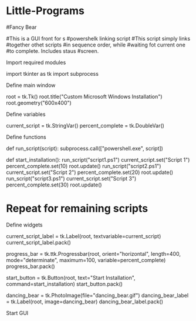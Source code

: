 # Little-Programs

#Fancy Bear

#This is a GUI front for s #powershelk linking script
#This script simply links #together othet scripts
#in sequence order, while #waiting fot current one
#to complete. Includes staus #screen.


Import required modules

import tkinter as tk
import subprocess

Define main window

root = tk.Tk()
root.title("Custom Microsoft Windows Installation")
root.geometry("600x400")

Define variables

current_script = tk.StringVar()
percent_complete = tk.DoubleVar()

Define functions

def run_script(script):
subprocess.call(["powershell.exe", script])

def start_installation():
run_script("script1.ps1")
current_script.set("Script 1")
percent_complete.set(10)
root.update()
run_script("script2.ps1")
current_script.set("Script 2")
percent_complete.set(20)
root.update()
run_script("script3.ps1")
current_script.set("Script 3")
percent_complete.set(30)
root.update()
# Repeat for remaining scripts

Define widgets

current_script_label = tk.Label(root, textvariable=current_script)
current_script_label.pack()

progress_bar = tk.ttk.Progressbar(root, orient="horizontal", length=400, mode="determinate", maximum=100, variable=percent_complete)
progress_bar.pack()

start_button = tk.Button(root, text="Start Installation", command=start_installation)
start_button.pack()

dancing_bear = tk.PhotoImage(file="dancing_bear.gif")
dancing_bear_label = tk.Label(root, image=dancing_bear)
dancing_bear_label.pack()

Start GUI



